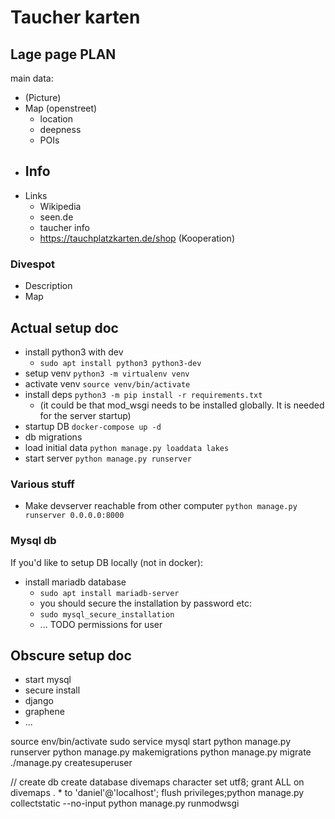 # Taucher karten 

## Lage page PLAN
main data:
- (Picture)
- Map (openstreet)
    - location
    - deepness
    - POIs
- Info
    - 
- Links
    - Wikipedia
    - seen.de
    - taucher info
    - https://tauchplatzkarten.de/shop (Kooperation)
    
### Divespot
- Description
- Map

## Actual setup doc
- install python3 with dev
    - `sudo apt install python3 python3-dev`
- setup venv `python3 -m virtualenv venv`
- activate venv `source venv/bin/activate`
- install deps `python3 -m pip install -r requirements.txt`
    - (it could be that mod_wsgi needs to be installed globally. It is needed for the server startup)
- startup DB `docker-compose up -d`
- db migrations 
- load initial data `python manage.py loaddata lakes`
- start server `python manage.py runserver`

### Various stuff
- Make devserver reachable from other computer `python manage.py runserver 0.0.0.0:8000`

### Mysql db 
If you'd like to setup DB locally (not in docker):

- install mariadb database
    - `sudo apt install mariadb-server`
    - you should secure the installation by password etc:
    - `sudo mysql_secure_installation`
    - ... TODO permissions for user

## Obscure setup doc
- start mysql
- secure install
- django 
- graphene
- ...

source env/bin/activate
sudo service mysql start
python manage.py runserver
python manage.py makemigrations
python manage.py migrate
./manage.py createsuperuser

// create db
 create database divemaps character set utf8;
grant ALL on divemaps . * to 'daniel'@'localhost';
flush privileges;python manage.py collectstatic --no-input
python manage.py runmodwsgi
